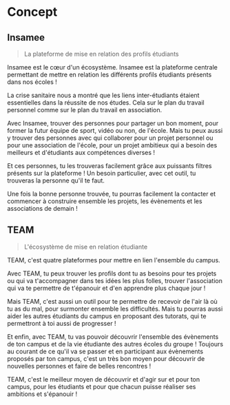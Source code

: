 # Concept

## Insamee

> La plateforme de mise en relation des profils étudiants

Insamee est le cœur d'un écosystème. Insamee est la plateforme centrale permettant de mettre en relation les différents profils étudiants présents dans nos écoles !

La crise sanitaire nous a montré que les liens inter-étudiants étaient essentielles dans la réussite de nos études. Cela sur le plan du travail personnel comme sur le plan du travail en association.

Avec Insamee, trouver des personnes pour partager un bon moment, pour former la futur équipe de sport, vidéo ou non, de l'école. Mais tu peux aussi y trouver des personnes avec qui collaborer pour un projet personnel ou pour une association de l'école, pour un projet ambitieux qui a besoin des meilleurs et d'étudiants aux compétences diverses !

Et ces personnes, tu les trouveras facilement grâce aux puissants filtres présents sur la plateforme ! Un besoin particulier, avec cet outil, tu trouveras la personne qu'il te faut.

Une fois la bonne personne trouvée, tu pourras facilement la contacter et commencer à construire ensemble les projets, les évènements et les associations de demain !

## TEAM

> L'écosystème de mise en relation étudiante

TEAM, c'est quatre plateformes pour mettre en lien l'ensemble du campus.

Avec TEAM, tu peux trouver les profils dont tu as besoins pour tes projets ou qui va t'accompagner dans tes idées les plus folles, trouver l'association qui va te permettre de t'épanouir et d'en apprendre plus chaque jour !

Mais TEAM, c'est aussi un outil pour te permettre de recevoir de l'air là où tu as du mal, pour surmonter ensemble les difficultés. Mais tu pourras aussi aider les autres étudiants du campus en proposant des tutorats, qui te permettront à toi aussi de progresser !

Et enfin, avec TEAM, tu vas pouvoir découvrir l'ensemble des évènements de ton campus et de la vie étudiante des autres écoles du groupe ! Toujours au courant de ce qu'il va se passer et en participant aux évènements proposés par ton campus, c'est un très bon moyen pour découvrir de nouvelles personnes et faire de belles rencontres !

TEAM, c'est le meilleur moyen de découvrir et d'agir sur et pour ton campus, pour les étudiants et pour que chacun puisse réaliser ses ambitions et s'épanouir !
